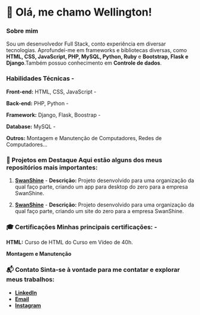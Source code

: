 # 👋 Olá, me chamo Wellington! 


### Sobre mim 
Sou um desenvolvedor Full Stack, conto experiência em diversar tecnologias. Aprofundei-me em frameworks e bibliotecas diversas, como **HTML, CSS, JavaScript, PHP, MySQL, Python, 
Ruby** e **Bootstrap, Flask e Django**.Também possuo conhecimento em **Controle de dados**.

### Habilidades Técnicas -

**Front-end:** HTML, CSS, JavaScript -

**Back-end:** PHP, Python - 

**Framework:** Django, Flask, Boostrap -

**Database:** MySQL - 

**Outros:** Montagem e Manutenção de Computadores, Redes de Computadores...
 
### 🌟 Projetos em Destaque Aqui estão alguns dos meus repositórios mais importantes: 
1. [**SwanShine**](https://github.com/SwanShine/App-Desktop) -
     **Descrição:** Projeto desenvolvido para uma organização da qual faço parte, criando um app para desktop do zero para a empresa SwanShine.
   
 2.  [**SwanShine**](https://github.com/SwanShine/Site-SwanShine) -
     **Descrição:** Projeto desenvolvido para uma organização da qual faço parte, criando um site do zero para a empresa SwanShine.
   
### 🎓 Certificações Minhas principais certificações: -

 **HTML:** Curso de HTML do Curso em Vídeo de 40h.

 **Montagem e Manutenção** 

### 📬 Contato Sinta-se à vontade para me contatar e explorar meus trabalhos: 
- [**LinkedIn**](https://www.linkedin.com/in/wellington-ayres-96022a25a/) 
- [**Email**](mailto:wlayres07@gmail.com)
- [**Instagram**](https://www.instagram.com/_well_ayres_/)

